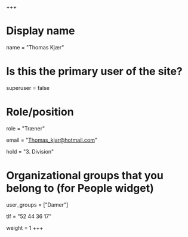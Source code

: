 +++
# Display name
name = "Thomas Kjær"

# Is this the primary user of the site?
superuser = false

# Role/position
role = "Træner"

email = "Thomas_kjar@hotmail.com"

hold = "3. Division"

# Organizational groups that you belong to (for People widget)
user_groups = ["Damer"]

tlf = "52 44 36 17"

weight = 1
+++
